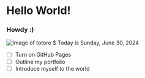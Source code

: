 # Hello World!
### Howdy :) 
![Image of totoro](https://www.brightwalldarkroom.com/wp-content/uploads/2017/04/truechildrenscinema.png)
$ Today is Sunday, June 30, 2024
- [ ] Turn on GitHub Pages
- [ ] Outline my portfolio
- [ ] Introduce myself to the world

